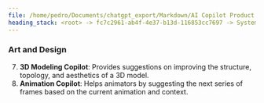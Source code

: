 ```yaml
---
file: /home/pedro/Documents/chatgpt_export/Markdown/AI Copilot Product Ideas.md
heading_stack: <root> -> fc7c2961-ab4f-4e37-b13d-116853cc7697 -> System -> 19e4a094-193a-49f0-aa64-3c33adbe3f9c -> System -> aaa2618b-4514-47d8-a099-61958eb722a2 -> User -> ed8e41d9-ea7c-481f-a304-ab51893d032d -> Assistant -> Scientific Research -> Writing and Content Creation -> Software Development -> Art and Design
---
```

### Art and Design
7. **3D Modeling Copilot**: Provides suggestions on improving the structure, topology, and aesthetics of a 3D model.
8. **Animation Copilot**: Helps animators by suggesting the next series of frames based on the current animation and context.

